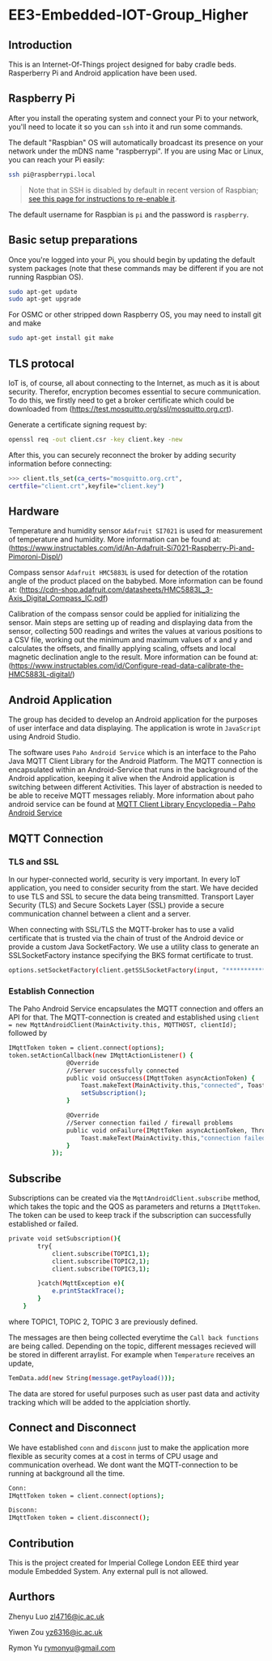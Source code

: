 # EE3-Embedded-IOT-Group_Higher

## Introduction

This is an Internet-Of-Things project designed for baby cradle beds. Rasperberry Pi and Android application have been used.

## Raspberry Pi

After you install the operating system and connect your Pi to your network, you'll need to locate it so you can `ssh` into it and run some commands.

The default "Raspbian" OS will automatically broadcast its presence on your network under the mDNS name "raspberrypi". If you are using Mac or Linux, you can reach your Pi easily:

```sh
ssh pi@raspberrypi.local
```

> Note that in SSH is disabled by default in recent version of Raspbian; [see this page for instructions to re-enable it](https://www.raspberrypi.org/blog/a-security-update-for-raspbian-pixel/).

The default username for Raspbian is `pi` and the password is `raspberry`.

## Basic setup preparations

Once you're logged into your Pi, you should begin by updating the default system packages (note that these commands may be different if you are not running Raspbian OS).

```sh
sudo apt-get update
sudo apt-get upgrade
```

For OSMC or other stripped down Raspberry OS, you may need to install git and make
```sh
sudo apt-get install git make
```
## TLS protocal


IoT is, of course, all about connecting to the Internet, as much as it is about security. Therefor, encryption becomes essential to secure communication. To do this, we firstly need to get a broker certificate which could be downloaded from (https://test.mosquitto.org/ssl/mosquitto.org.crt).

Generate a certificate signing request by:

```sh
openssl req -out client.csr -key client.key -new
```

After this, you can securely reconnect the broker by adding security information before connecting:
```sh
>>> client.tls_set(ca_certs="mosquitto.org.crt",
certfile="client.crt",keyfile="client.key")
```

## Hardware 

Temperature and humidity sensor `Adafruit SI7021` is used for measurement of temperature and humidity.
More information can be found at: (https://www.instructables.com/id/An-Adafruit-Si7021-Raspberry-Pi-and-Pimoroni-Displ/)

Compass sensor `Adafruit HMC5883L` is used for detection of the rotation angle of the product placed on the babybed.
More information can be found at: (https://cdn-shop.adafruit.com/datasheets/HMC5883L_3-Axis_Digital_Compass_IC.pdf)

Calibration of the compass sensor could be applied for initializing the sensor. Main steps are setting up of reading and displaying data from the sensor, collecting 500 readings and writes the values at various positions to a CSV file, working out the minimum and maximum values of x and y and calculates the offsets, and finallly applying scaling, offsets and local magnetic declination angle to the result.
More information can be found at: (https://www.instructables.com/id/Configure-read-data-calibrate-the-HMC5883L-digital/)

## Android Application

The group has decided to develop an Android application for the purposes of user interface and data displaying. The application is wrote in `JavaScript` using Android Studio.

The software uses `Paho Android Service` which is an interface to the Paho Java MQTT Client Library for the Android Platform. The MQTT connection is encapsulated within an Android-Service that runs in the background of the Android application, keeping it alive when the Android application is switching between different Activities. This layer of abstraction is needed to be able to receive MQTT messages reliably. More information about paho android service can be found at [MQTT Client Library Encyclopedia – Paho Android Service](https://www.hivemq.com/blog/mqtt-client-library-enyclopedia-paho-android-service/)

## MQTT Connection

### TLS and SSL

In our hyper-connected world, security is very important. In every IoT application, you need to consider security from the start. We have decided to use TLS and SSL to secure the data being transmitted. Transport Layer Security (TLS) and Secure Sockets Layer (SSL) provide a secure communication channel between a client and a server. 

When connecting with SSL/TLS the MQTT-broker has to use a valid certificate that is trusted via the chain of trust of the Android device or provide a custom Java SocketFactory. We use a utility class to generate an SSLSocketFactory instance specifying the BKS format certificate to trust.

```sh
options.setSocketFactory(client.getSSLSocketFactory(input, "***********"));
```

### Establish Connection 

The Paho Android Service encapsulates the MQTT connection and offers an API for that. The MQTT-connection is created and established using `client = new MqttAndroidClient(MainActivity.this, MQTTHOST, clientId);` followed by 

```sh
IMqttToken token = client.connect(options);
token.setActionCallback(new IMqttActionListener() {
                @Override
                //Server successfully connected
                public void onSuccess(IMqttToken asyncActionToken) {
                    Toast.makeText(MainActivity.this,"connected", Toast.LENGTH_LONG).show();
                    setSubscription();
                }

                @Override
                //Server connection failed / firewall problems
                public void onFailure(IMqttToken asyncActionToken, Throwable exception) {
                    Toast.makeText(MainActivity.this,"connection failed", Toast.LENGTH_LONG).show();
                }
            });
```

## Subscribe

Subscriptions can be created via the `MqttAndroidClient.subscribe` method, which takes the topic and the QOS as parameters and returns a `IMqttToken`. The token can be used to keep track if the subscription can successfully established or failed.

```sh
private void setSubscription(){
        try{
            client.subscribe(TOPIC1,1);
            client.subscribe(TOPIC2,1);
            client.subscribe(TOPIC3,1);

        }catch(MqttException e){
            e.printStackTrace();
        }
    }
```
where TOPIC1, TOPIC 2, TOPIC 3 are previously defined.

The messages are then being collected everytime the `Call back functions` are being called. Depending on the topic, different messages recieved will be stored in different arraylist. For example when `Temperature` receives an update,

```sh
TemData.add(new String(message.getPayload()));
```

The data are stored for useful purposes such as user past data and activity tracking which will be added to the applciation shortly.

## Connect and Disconnect

We have established `conn` and `disconn` just to make the application more flexible as security comes at a cost in terms of CPU usage and communication overhead. We dont want the MQTT-connection to be running at background all the time.

```sh
Conn:
IMqttToken token = client.connect(options);

Disconn:
IMqttToken token = client.disconnect();
```


## Contribution

This is the project created for Imperial College London EEE third year module Embedded System. Any external pull is not allowed.

## Aurthors

Zhenyu Luo zl4716@ic.ac.uk

Yiwen  Zou yz6316@ic.ac.uk

Rymon  Yu  rymonyu@gmail.com
